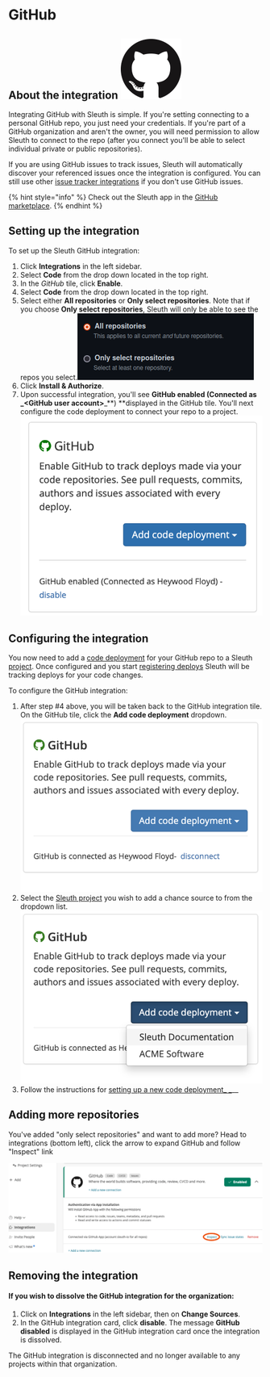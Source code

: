 # GitHub

## About the integration ![](../../.gitbook/assets/github-mark-120px-plus.png)

Integrating GitHub with Sleuth is simple. If you're setting connecting to a personal GitHub repo, you just need your credentials. If you're part of a GitHub organization and aren't the owner, you will need permission to allow Sleuth to connect to the repo (after you connect you'll be able to select individual private or public repositories).

If you are using GitHub issues to track issues, Sleuth will automatically discover your referenced issues once the integration is configured. You can still use other [issue tracker integrations](../issue-trackers/) if you don't use GitHub issues.

{% hint style="info" %}
Check out the Sleuth app in the [GitHub marketplace](https://github.com/marketplace/sleuth-deployment-tracking).
{% endhint %}

## Setting up the integration

To set up the Sleuth GitHub integration:

1. Click **Integrations** in the left sidebar.
2. Select **Code** from the drop down located in the top right.
3. In the _GitHub_ tile, click **Enable**.
4. Select **Code** from the drop down located in the top right.&#x20;
5. Select either **All repositories** or **Only select repositories**. Note that if you choose **Only select repositories**, Sleuth will only be able to see the repos you select.![](<../../.gitbook/assets/image (1) (2).png>)
6. Click **Install & Authorize**.
7. Upon successful integration, you'll see **GitHub enabled (Connected as \_\<GitHub user account>**\_\*\*) \*\*displayed in the GitHub tile. You'll next configure the code deployment to connect your repo to a project.\
   ![](../../.gitbook/assets/github-enabled.png)

## Configuring the integration

You now need to add a [code deployment](../../modeling-your-deployments/code-deployments/) for your GitHub repo to a Sleuth [project](../../modeling-your-deployments/projects/). Once configured and you start [registering deploys](../../modeling-your-deployments/code-deployments/how-to-register-a-deploy.md) Sleuth will be tracking deploys for your code changes.

To configure the GitHub integration:

1. After step #4 above, you will be taken back to the GitHub integration tile. On the GitHub tile, click the **Add code deployment** dropdown.\
   ![](../../.gitbook/assets/github-add-code-deployment.png)
2. Select the [Sleuth project](../../modeling-your-deployments/projects/) you wish to add a chance source to from the dropdown list.\
   ![](../../.gitbook/assets/github-add-code-deployment-withdropdown.png)
3. Follow the instructions for [setting up a new code deployment\_ \_](../../settings/project/code-deployments.md)\_\_

## Adding more repositories

You've added "only select repositories" and want to add more? Head to integrations (bottom left), click the arrow to expand GitHub and follow "Inspect" link

![](<../../.gitbook/assets/image (3) (1).png>)

## Removing the integration

#### If you wish to dissolve the GitHub integration for the organization:

1. Click on **Integrations** in the left sidebar, then on **Change Sources**.
2. In the GitHub integration card, click **disable**. The message **GitHub disabled** is displayed in the GitHub integration card once the integration is dissolved.

The GitHub integration is disconnected and no longer available to any projects within that organization.
